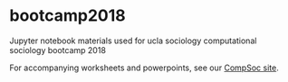 # bootcamp2018
Jupyter notebook materials used for ucla sociology computational sociology bootcamp 2018

For accompanying worksheets and powerpoints, see our [CompSoc site](https://sites.google.com/g.ucla.edu/compsoc/compsoc-tutorials/intro-to-python). 

